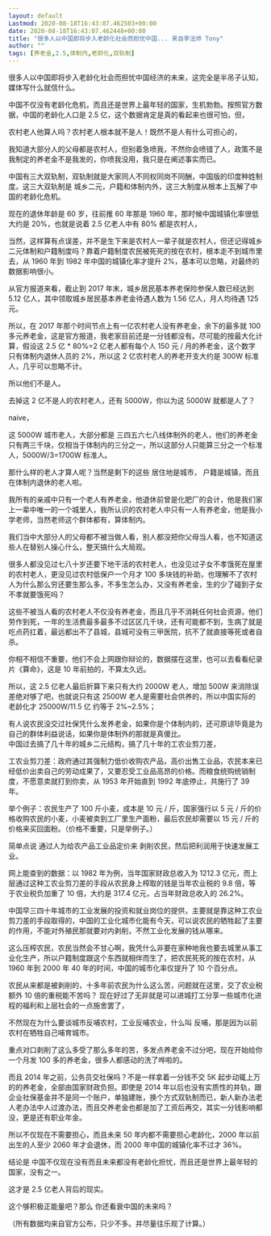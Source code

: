 ```yaml
---
layout: default
Lastmod: 2020-08-18T16:43:07.462503+00:00
date: 2020-08-18T16:43:07.462448+00:00
title: "很多人以中国即将步入老龄化社会而担忧中国... 来自李法师 Tony"
author: ""
tags: [养老金,2.5,体制内,老龄化,双轨制]
---
```


很多人以中国即将步入老龄化社会而担忧中国经济的未来，这完全是半吊子认知，媒体写什么就信什么。

中国不仅没有老龄化危机，而且还是世界上最年轻的国家，生机勃勃。按照官方数据，中国的老龄化人口是 2.5 亿，这个数据肯定是真的看起来也很可怕，但，

农村老人他算人吗？农村老人根本就不是人！既然不是人有什么可担心的，

我知道大部分人的父母都是农村人，但别着急喷我，不然你会喷错了人，政策不是我制定的养老金不是我发的，你喷我没用，我只是在阐述事实而已。

中国有三大双轨制，双轨制就是大家同人不同权同岗不同酬，中国版的印度种姓制度。这三大双轨制是 城乡二元，户籍和体制内外，这三大制度从根本上瓦解了中国的老龄化危机。

现在的退休年龄是 60 岁，往前推 60 年那是 1960 年，那时候中国城镇化率很低大约是 20%，也就是说着 2.5 亿老人中有 80% 都是农村人，

当然，这样算有点误差，并不是生下来是农村人一辈子就是农村人，但还记得城乡二元体制和户籍制度吗？靠着户籍制度农民被死死的按在农村，根本走不到城市里去，从 1960 年到 1982 年中国的城镇化率才提升 2%，基本可以忽略，对最终的数据影响很小。

从官方报道来看，截止到 2017 年末，城乡居民基本养老保险参保人数已经达到 5.12 亿人，其中领取城乡居民基本养老金待遇人数为 1.56 亿人，月人均待遇 125 元。

所以，在 2017 年那个时间节点上有一亿农村老人没有养老金，余下的最多就 100 多元养老金，这是官方报道，我老家目前还是一分钱都没有。尽可能的按最大化计算，假设这 2.5 亿 \* 80%=2 亿老人都有每个人 150 元 / 月的养老金，这个数字只有体制内退休人员的 2%，所以这 2 亿农村老人的养老开支大约是 300W 标准人，几乎可以忽略不计。

所以他们不是人。

去掉这 2 亿不是人的农村老人，还有 5000W，你以为这 5000W 就都是人了？

naive，

这 5000W 城市老人，大部分都是 三四五六七八线体制外的老人，他们的养老金只有两三千块，仅相当于体制内的三分之一，所以这部分人只能算三分之一个标准人，5000W/3=1700W 标准人。

那什么样的老人才算人呢？当然是剩下的这些 居住地是城市， 户籍是城镇，而且在体制内退休的老人啦。

我所有的亲戚中只有一个老人有养老金，他退休前曾是化肥厂的会计，他是我们家上一辈中唯一的一个城里人，我所认识的农村老人中只有一人有养老金，他是我小学老师，当然老师这个群体都有，算体制内。

我们当中大部分人的父母都不被当做人看，别人都没把你父母当人看，也不知道这些人在替别人操心什么，整天搞什么大局观。

很多人都没见过七八十岁还要下地干活的农村老人，也没见过子女不孝饿死在屋里的农村老人，更没见过农村低保户一个月才 100 多块钱的补助，也理解不了农村人为什么那么穷还要生那么多，不多生怎么办，又没有养老金，生的少了碰到子女不孝就要饿死吗？

这些不被当人看的农村老人不仅没有养老金，而且几乎不消耗任何社会资源，他们劳作到死，一年的生活费最多最多不过区区几千块，还有可能都不到，生病了就是吃点药扛着，最远都出不了县城，县城可没有三甲医院，抗不了就直接等死或者自杀。

你相不相信不重要，他们不会上网跟你辩论的，数据摆在这里，也可以去看看纪录片《算命》，这是 10 年前拍的，不算太久远。

所以，这 2.5 亿老人最后折算下来只有大约 2000W 老人，增加 500W 来消除误差绝对够了吧，也就说只有这 2500W 老人是需要社会供养的，所以中国实际的老龄化才 25000W/11.5 亿 约等于 2%~2.5%；

有人说农民没交过社保凭什么发养老金，如果你是个体制内的，还可原谅毕竟是为自己的群体利益说话，如果你是体制外的那就是真傻比。  
中国过去搞了几十年的城乡二元结构，搞了几十年的工农业剪刀差，

工农业剪刀差：政府通过其强制力低价收购农产品，高价出售工业品，农民本来已经低价出卖自己的劳动成果了，又要忍受工业品高昂的价格。而粮食统购统销制度，不愿意卖就打到你卖，从 1953 年开始直到 1992 年底停止，共施行了 39 年。

举个例子：农民生产了 100 斤小麦，成本是 10 元 / 斤，国家强行以 5 元 / 斤的价格收购农民的小麦，小麦被卖到工厂里生产面粉，最后农民却需要以 15 元 / 斤的价格来买回面粉。（价格不重要，只是举例子。）

简单点说 通过人为给农产品工业品定价来 剥削农民，然后把利润用于快速发展工业。

网上能查到的数据：以 1982 年为例，当年国家财政总收入为 1212.3 亿元，而上层通过这种工农业剪刀差的手段从农民身上榨取的钱是当年农业税的 9.8 倍，等于农业税负加重了 10 倍，大约是 317.4 亿元，占当年财政总收入的 26.2%。

中国早三四十年城市的工业发展的投资和就业岗位的提供，主要就是靠这种工农业剪刀差的手段取得的，中国的工业化城市化能有今天，可以说农民的牺牲起了主要的作用，不能对外殖民那就要对内剥削，不然工业化发展的钱从哪来。

这么压榨农民，农民当然会不甘心啊，我凭什么非要在家种地我也要去城里从事工业化生产，所以户籍制度跟这个东西就相伴而生了，把农民死死的按在农村，从 1960 年到 2000 年 40 年的时间，中国的城市化率仅提升了 10 个百分点。

农民从来都是被剥削的，十多年前农民为什么这么苦，问题就在这里，交了农业税额外 10 倍的重税能不苦吗？ 现在好过了无非就是可以进城打工分享一些城市化进程的福利和上层社会的一点施舍罢了，

不然现在为什么要谈城市反哺农村，工业反哺农业，什么叫 反哺，那是因为以前农村在牺牲自己哺育城市。

重点对口剥削了这么多受了那么多年的苦，多发点养老金不过分吧，现在开始给你一个月发 100 多的养老金，很多人都感动的洗了哗啦的。

而且 2014 年之前，公务员交社保吗？不是一样拿着一分钱不交 5K 起步动辄上万的的养老金，全部由国家财政负担。即使是 2014 年以后也没有实质性的并轨，跟企业社保基金并不是同一个账户，单独建账，换个方式双轨制而已，新人新办法老人老办法中人过渡办法，而且交养老金也都是加了工资后再交，其实一分钱影响都没，更是还有职业年金。

所以不仅现在不需要担心，而且未来 50 年内都不需要担心老龄化，2000 年以前出生的人至少 2060 年才会退休，而 2000 年中国的城镇化率不过才 36%。

结论是 中国不仅现在没有而且未来都没有老龄化担忧，而且还是世界上最年轻的国家，没有之一。

这才是 2.5 亿老人背后的现实。

这个够积极正能量吧？那么 你还看衰中国的未来吗？

（所有数据均来自官方公布，只少不多。并尽量往乐观了计算。）

